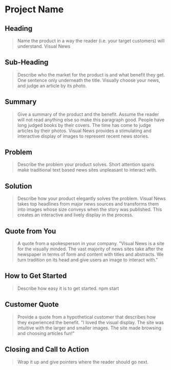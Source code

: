 # Project Name #

<!--
> This material was originally posted [here](http://www.quora.com/What-is-Amazons-approach-to-product-development-and-product-management). It is reproduced here for posterities sake.

There is an approach called "working backwards" that is widely used at Amazon. They work backwards from the customer, rather than starting with an idea for a product and trying to bolt customers onto it. While working backwards can be applied to any specific product decision, using this approach is especially important when developing new products or features.

For new initiatives a product manager typically starts by writing an internal press release announcing the finished product. The target audience for the press release is the new/updated product's customers, which can be retail customers or internal users of a tool or technology. Internal press releases are centered around the customer problem, how current solutions (internal or external) fail, and how the new product will blow away existing solutions.

If the benefits listed don't sound very interesting or exciting to customers, then perhaps they're not (and shouldn't be built). Instead, the product manager should keep iterating on the press release until they've come up with benefits that actually sound like benefits. Iterating on a press release is a lot less expensive than iterating on the product itself (and quicker!).

If the press release is more than a page and a half, it is probably too long. Keep it simple. 3-4 sentences for most paragraphs. Cut out the fat. Don't make it into a spec. You can accompany the press release with a FAQ that answers all of the other business or execution questions so the press release can stay focused on what the customer gets. My rule of thumb is that if the press release is hard to write, then the product is probably going to suck. Keep working at it until the outline for each paragraph flows.

Oh, and I also like to write press-releases in what I call "Oprah-speak" for mainstream consumer products. Imagine you're sitting on Oprah's couch and have just explained the product to her, and then you listen as she explains it to her audience. That's "Oprah-speak", not "Geek-speak".

Once the project moves into development, the press release can be used as a touchstone; a guiding light. The product team can ask themselves, "Are we building what is in the press release?" If they find they're spending time building things that aren't in the press release (overbuilding), they need to ask themselves why. This keeps product development focused on achieving the customer benefits and not building extraneous stuff that takes longer to build, takes resources to maintain, and doesn't provide real customer benefit (at least not enough to warrant inclusion in the press release).
 -->

## Heading ##
  > Name the product in a way the reader (i.e. your target customers) will understand.
Visual News


## Sub-Heading ##
  > Describe who the market for the product is and what benefit they get. One sentence only underneath the title.
Visually choose your news, and judge an article by its photo.

## Summary ##
  > Give a summary of the product and the benefit. Assume the reader will not read anything else so make this paragraph good.
People have long judged books by their covers. The time has come to judge articles by their photos. Visual News provides a stimulating and interactive display of images to represent recent news stories.

## Problem ##
  > Describe the problem your product solves.
Short attention spans make traditional text based news sites unpleasant to interact with.

## Solution ##
  > Describe how your product elegantly solves the problem.
Visual News takes top headlines from major news sources and transforms them into images whose size conveys  when the story was published. This creates an interactive and lively display in the process.

## Quote from You ##
  > A quote from a spokesperson in your company.
"Visual News is a site for the visually minded. The vast majority of news sites take after the newspaper in terms of form and content with titles and abstracts. We turn tradition on its head and give users an image to interact with."

## How to Get Started ##
  > Describe how easy it is to get started.
npm start

## Customer Quote ##
  > Provide a quote from a hypothetical customer that describes how they experienced the benefit.
"I loved the visual display. The site was intuitive with the larger and smaller images. The site made browsing and choosing articles fun!"

## Closing and Call to Action ##
  > Wrap it up and give pointers where the reader should go next.
